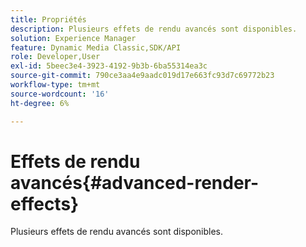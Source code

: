 ```yaml
---
title: Propriétés
description: Plusieurs effets de rendu avancés sont disponibles.
solution: Experience Manager
feature: Dynamic Media Classic,SDK/API
role: Developer,User
exl-id: 5beec3e4-3923-4192-9b3b-6ba55314ea3c
source-git-commit: 790ce3aa4e9aadc019d17e663fc93d7c69772b23
workflow-type: tm+mt
source-wordcount: '16'
ht-degree: 6%

---
```


# Effets de rendu avancés{#advanced-render-effects}

Plusieurs effets de rendu avancés sont disponibles.
